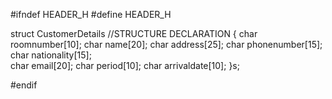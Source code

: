 #ifndef HEADER_H
#define HEADER_H

struct CustomerDetails   //STRUCTURE DECLARATION
{
	char roomnumber[10];
	char name[20];
	char address[25];
	char phonenumber[15];
	char nationality[15];	
	char email[20];
	char period[10];
	char arrivaldate[10];
}s;

#endif 
